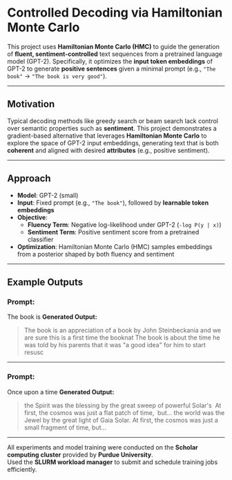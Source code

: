 # Controlled Decoding via Hamiltonian Monte Carlo

This project uses **Hamiltonian Monte Carlo (HMC)** to guide the generation of **fluent, sentiment-controlled** text sequences from a pretrained language model (GPT-2). Specifically, it optimizes the **input token embeddings** of GPT-2 to generate **positive sentences** given a minimal prompt (e.g., `"The book"` → `"The book is very good"`).

---

## Motivation

Typical decoding methods like greedy search or beam search lack control over semantic properties such as **sentiment**. This project demonstrates a gradient-based alternative that leverages **Hamiltonian Monte Carlo** to explore the space of GPT-2 input embeddings, generating text that is both **coherent** and aligned with desired **attributes** (e.g., positive sentiment).

---

## Approach

- **Model**: GPT-2 (small)
- **Input**: Fixed prompt (e.g., `"The book"`), followed by **learnable token embeddings**
- **Objective**:
  - **Fluency Term**: Negative log-likelihood under GPT-2 (`-log P(y | x)`)
  - **Sentiment Term**: Positive sentiment score from a pretrained classifier
- **Optimization**: Hamiltonian Monte Carlo (HMC) samples embeddings from a posterior shaped by both fluency and sentiment

---

## Example Outputs

### Prompt:
The book is
**Generated Output:**
> The book is an appreciation of a book by John Steinbeckania and we are sure this is a first time the booknat
> The book is about the time he was told by his parents that it was "a good idea" for him to start resusc
---

### Prompt:
Once upon a time
**Generated Output:**
> the Spirit was the blessing by the great sweep of powerful Solar's   At first, the cosmos was just a flat patch of time,  but...
> the world was the Jewel by the great light of Gaia Solar.  At first, the cosmos was just a small fragment of time, but...

---

All experiments and model training were conducted on the **Scholar computing cluster** provided by **Purdue University**.  
Used the **SLURM workload manager** to submit and schedule training jobs efficiently.
